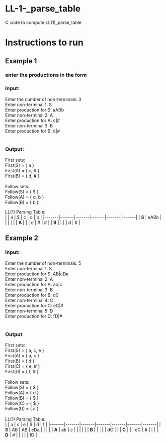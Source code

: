 # LL-1-_parse_table
C code to compute LL(1)_parse_table
# Instructions to run

## Example 1
### enter the productions in the form<br/>
### Input:
Enter the number of non-terminals: 3<br/>
Enter non-terminal 1: S<br/>
Enter production for S: aABb<br/>
Enter non-terminal 2: A<br/>
Enter production for A: c|#<br/>
Enter non-terminal 3: B<br/>
Enter production for B: d|#<br/><br/>
### Output:
First sets:<br/>
First(S) = { a }<br/>
First(A) = { c, # }<br/>
First(B) = { d, # }<br/>
<br/>
Follow sets:<br/>
Follow(S) = { $ }<br/>
Follow(A) = { d, b }<br/>
Follow(B) = { b }<br/>

LL(1) Parsing Table:<br/>
|       | a     | $     | c     | d     | b     |
|-------|-------|-------|-------|-------|-------|
| **S** | aABb  |       |       |       |       |
| **A** |       |       | c     | #     | #     |
| **B** |       |       |       | d     | #     |

## Example 2<br/>
### Input:
Enter the number of non-terminals: 5<br/>
Enter non-terminal 1: S<br/>
Enter production for S: AB|eDa<br/>
Enter non-terminal 2: A<br/>
Enter production for A: ab|c<br/>
Enter non-terminal 3: B<br/>
Enter production for B: dC<br/>
Enter non-terminal 4: C<br/>
Enter production for C: eC|#<br/>
Enter non-terminal 5: D<br/>
Enter production for D: fD|#<br/>
<br/>
### Output
First sets:<br/>
First(S) = { a, c, e }<br/>
First(A) = { a, c }<br/>
First(B) = { d }<br/>
First(C) = { e, # }<br/>
First(D) = { f, # }<br/>
<br/>
Follow sets:<br/>
Follow(S) = { $ }<br/>
Follow(A) = { d }<br/>
Follow(B) = { $ }<br/>
Follow(C) = { $ }<br/>
Follow(D) = { a }<br/>
<br/>
LL(1) Parsing Table:<br/>
|       | a     | c     | e     | $     | d     | f     |
|-------|-------|-------|-------|-------|-------|-------|
| **S** | AB    | AB    | eDa   |       |       |       |
| **A** | ab    | c     |       |       |       |       |
| **B** |       |       |       |       | dC    |       |
| **C** |       |       | eC    | #     |       |       |
| **D** | #     |       |       |       |       | fD    |

